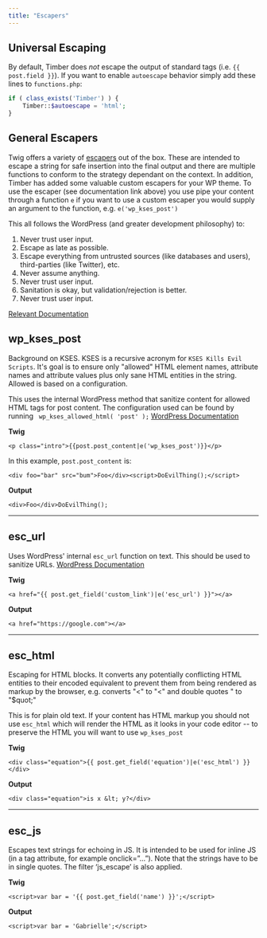 ```yaml
---
title: "Escapers"
---
```


## Universal Escaping

By default, Timber does *not* escape the output of standard tags (i.e. `{{ post.field }}`). If you want to enable `autoescape` behavior simply add these lines to `functions.php`:

```php
if ( class_exists('Timber') ) {
	Timber::$autoescape = 'html';
}
```

## General Escapers

Twig offers a variety of [escapers](https://twig.symfony.com/doc/filters/escape.html) out of the box. These are intended to escape a string for safe insertion into the final output and there are multiple functions to conform to the strategy dependant on the context. In addition, Timber has added some valuable custom escapers for your WP theme. To use the escaper (see documentation link above) you use pipe your content through a function `e` if you want to use a custom escaper you would supply an argument to the function, e.g. `e('wp_kses_post')`

This all follows the WordPress (and greater development philosophy) to:

1. Never trust user input.
2. Escape as late as possible.
3. Escape everything from untrusted sources (like databases and users), third-parties (like Twitter), etc.
4. Never assume anything.
5. Never trust user input.
6. Sanitation is okay, but validation/rejection is better.
7. Never trust user input.

[Relevant Documentation](https://vip.wordpress.com/documentation/vip/best-practices/security/validating-sanitizing-escaping/)

## wp_kses_post

Background on KSES. KSES is a recursive acronym for `KSES Kills Evil Scripts`. It's goal is to ensure only  "allowed" HTML element names, attribute names and attribute values plus only sane HTML entities in the string. Allowed is based on a configuration.

This uses the internal WordPress method that sanitize content for allowed HTML tags for post content. The configuration used can be found by running ` wp_kses_allowed_html( 'post' );` [WordPress Documentation](https://codex.wordpress.org/Function_Reference/wp_kses_post)

**Twig**

`<p class="intro">{{post.post_content|e('wp_kses_post')}}</p>`

In this example, `post.post_content` is:

`<div foo="bar" src="bum">Foo</div><script>DoEvilThing();</script>`

**Output**

`<div>Foo</div>DoEvilThing();`

* * *

## esc_url
Uses WordPress' internal `esc_url` function on text. This should be used to sanitize URLs. [WordPress Documentation](https://codex.wordpress.org/Function_Reference/esc_url)

**Twig**

`<a href="{{ post.get_field('custom_link')|e('esc_url') }}"></a>`

**Output**

`<a href="https://google.com"></a>`

* * *

## esc_html

Escaping for HTML blocks. It converts any potentially conflicting HTML entities to their encoded equivalent to prevent them from being rendered as markup by the browser, e.g. converts "<" to "&lt;" and double quotes " to "$quot;"

This is for plain old text. If your content has HTML markup you should not use `esc_html` which will render the HTML as it looks in your code editor -- to preserve the HTML you will want to use `wp_kses_post`

**Twig**

`<div class="equation">{{ post.get_field('equation')|e('esc_html') }}</div>`

**Output**

`<div class="equation">is x &lt; y?</div>`

* * *

## esc_js

Escapes text strings for echoing in JS. It is intended to be used for inline JS (in a tag attribute, for example onclick=”…”). Note that the strings have to be in single quotes. The filter ‘js_escape’ is also applied.

**Twig**

`<script>var bar = '{{ post.get_field('name') }}';</script>`

**Output**

`<script>var bar = 'Gabrielle';</script>`
